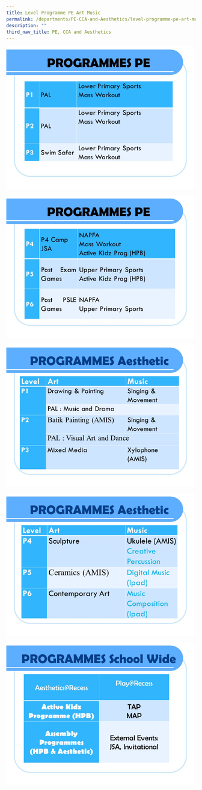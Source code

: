 ```yaml
---
title: Level Programme PE Art Music
permalink: /departments/PE-CCA-and-Aesthetics/level-programme-pe-art-music/
description: ""
third_nav_title: PE, CCA and Aesthetics
---
```

![](/images/Departments/PE,%20CCA%20and%20Aesthetics/2019_PE%20ART%20MUSIC%20Level%20prog_1.jpg)

![](/images/Departments/PE,%20CCA%20and%20Aesthetics/2019_PE%20ART%20MUSIC%20Level%20prog_2.jpg)

![](/images/Departments/PE,%20CCA%20and%20Aesthetics/2019_PE%20ART%20MUSIC%20Level%20prog_3.jpg)

![](/images/Departments/PE,%20CCA%20and%20Aesthetics/2019_PE%20ART%20MUSIC%20Level%20prog_4.jpg)

![](/images/Departments/PE,%20CCA%20and%20Aesthetics/2019_PE%20ART%20MUSIC%20Level%20prog_5.jpg)